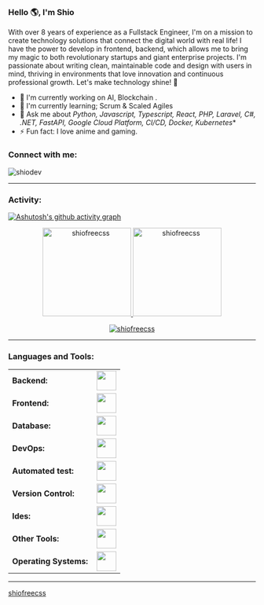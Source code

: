 <link rel="stylesheet" type='text/css' href="https://cdn.jsdelivr.net/gh/devicons/devicon@latest/devicon.min.css" />

### Hello 🌎, I'm Shio

With over 8 years of experience as a Fullstack Engineer, I'm on a mission to create technology solutions that connect the digital world with real life! I have the power to develop in frontend, backend, which allows me to bring my magic to both revolutionary startups and giant enterprise projects. I'm passionate about writing clean, maintainable code and design with users in mind, thriving in environments that love innovation and continuous professional growth. Let's make technology shine! 🚀

  - 🔭 I'm currently working on AI, Blockchain .
  - 🌱 I'm currently learning; Scrum & Scaled Agiles
  - 💬 Ask me about *Python, Javascript, Typescript, React, PHP, Laravel, C#, .NET, FastAPI, Google Cloud Platform, CI/CD, Docker, Kubernetes**
  - ⚡ Fun fact: I love anime and gaming.

<h3 align="left">Connect with me:</h3>
<p align="left">
<a href="https://x.com/shiodevETH" target="blank"><i align="center" class="devicon-twitter-original" alt="shiodev" height="40" width="60" ></i>
</a>
<a href="https://www.linkedin.com/vn/shiodev/" target="blank"><i align="center" class="devicon-linkedin-plain colored" alt="shiodev" height="40" width="60" ></i>
</a>
</p>

<p align="left"> <img src="https://komarev.com/ghpvc/?username=shiofreecss&label=Profile%20views&color=0e75b6&style=flat" alt="shiodev" /> </p>


------
<h3 align="left">Activity:</h3>

[![Ashutosh's github activity graph](https://github-readme-activity-graph.vercel.app/graph?username=shiofreecss&bg_color=100f0f&color=4c5e9e&line=4c569e&point=403e41&area=true&hide_border=true)](https://github.com/ashutosh00710/github-readme-activity-graph)

<div align="center">
  <a href="https://github.com/shiofreecss">
    <img height="180em" src="https://github-readme-stats.vercel.app/api/top-langs?username=shiofreecss&show_icons=true&locale=en&layout=compact&theme=tokyonight" alt="shiofreecss"/>
    <img height="180em" src="https://github-readme-stats.vercel.app/api?username=shiofreecss&show_icons=true&locale=en&layout=compact&theme=tokyonight" alt="shiofreecss"/>
  </a>
</div>
<p align="center">
  <a href="https://github.com/shiofreecss">
    <img src="https://github-readme-streak-stats.herokuapp.com/?user=shiofreecss&&theme=tokyonight" alt="shiofreecss" />
  </a>
</p>

------
<h3 align="left">Languages and Tools:</h3>
<table>
    <tr>
        <td style="font-weight: bold; padding-right: 10px; vertical-align: center; border: none;">Backend:</td>
        <td><img height="40" src="https://skillicons.dev/icons?i=php,java,cs,net,python,laravel,spring,maven,hibernate,nodejs,fastapi,flask,express,nginx,vite"/></td>
    </tr>
    <tr>
        <td style="font-weight: bold; padding-right: 10px; vertical-align: center;">Frontend:</td>
        <td><img height="40" src="https://skillicons.dev/icons?i=vue,vuetify,react,mui,bootstrap,html,css,sass,js,ts,figma"/></td>
    </tr>
    <tr>
        <td style="font-weight: bold; padding-right: 10px; vertical-align: center; border: none;">Database:</td>
        <td><img height="40" src="https://skillicons.dev/icons?i=mysql,postgresql,mongodb,elasticsearch"/></td>
    </tr>
    <tr>
        <td style="font-weight: bold; padding-right: 10px; vertical-align: center; border: none;">DevOps:</td>
        <td><img height="40" src="https://skillicons.dev/icons?i=docker,kubernetes,gcp,terraform,jenkins,githubactions,gitlarun"/></td>
    </tr>
    <tr>
        <td style="font-weight: bold; padding-right: 10px; vertical-align: center; border: none;">Automated test:</td>
        <td><img height="40" src="https://skillicons.dev/icons?i=selenium,jest,pytest,phpunit"/></td>
    </tr>
    <tr>
        <td style="font-weight: bold; padding-right: 10px; vertical-align: center; border: none;">Version Control:</td>
        <td><img height="40" src="https://skillicons.dev/icons?i=git,github,gitlab,bitbucket"/></td>
    </tr>
    <tr>
        <td style="font-weight: bold; padding-right: 10px; vertical-align: center; border: none;">Ides:</td>
        <td><img height="40" src="https://skillicons.dev/icons?i=vscode,phpstorm,eclipse,visualstudio,webstorm,sublime"/></td>
    </tr>
    <tr>
        <td style="font-weight: bold; padding-right: 10px; vertical-align: center; border: none;">Other Tools:</td>
        <td><img height="40" src="https://skillicons.dev/icons?i=rabbitmq,grafana,bash"/></td>
    </tr>
    <tr>
        <td style="font-weight: bold; padding-right: 10px; vertical-align: center; border: none;">Operating Systems:</td>
        <td><img height="40" src="https://skillicons.dev/icons?i=windows,ubuntu,debian,alpine"/></td>
    </tr>
</table>

------
[shiofreecss](https://github.com/shiofreecss)
